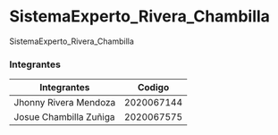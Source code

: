 # SistemaExperto_Rivera_Chambilla
SistemaExperto_Rivera_Chambilla

### Integrantes

| Integrantes              | Codigo     | 
|--------------------------|------------|
| Jhonny Rivera Mendoza    | 2020067144| 
| Josue Chambilla Zuñiga   | 2020067575| 
